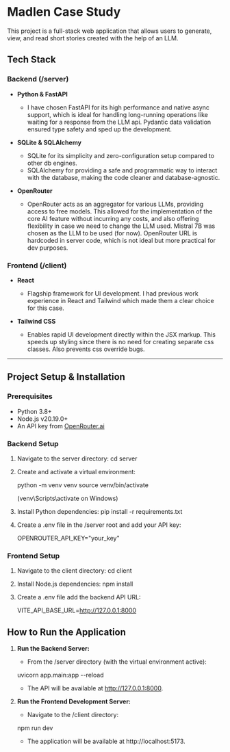 # Madlen Case Study

This project is a full-stack web application that allows users to generate, view, and read short stories created with the help of an LLM.

## Tech Stack

### Backend (/server)

*   **Python & FastAPI**
    * I have chosen FastAPI for its high performance and native async support, which is ideal for handling long-running operations like waiting for a response from the LLM api. Pydantic data validation ensured type safety and sped up the development.

*   **SQLite & SQLAlchemy**
    * SQLite for its simplicity and zero-configuration setup compared to other db engines.
    * SQLAlchemy for providing a safe and programmatic way to interact with the database, making the code cleaner and database-agnostic.

*   **OpenRouter**
    * OpenRouter acts as an aggregator for various LLMs, providing access to free models. This allowed for the implementation of the core AI feature without incurring any costs, and also offering flexibility in case we need to change the LLM used.
    Mistral 7B was chosen as the LLM to be used (for now).
   OpenRouter URL is hardcoded in server code, which is not ideal but more practical for dev purposes.

### Frontend (/client)

*   **React**
    * Flagship framework for UI development. I had previous work experience in React and Tailwind which made them a clear choice for this case.

*   **Tailwind CSS**
    *   Enables rapid UI development directly within the JSX markup. This speeds up styling since there is no need for creating separate css classes. Also prevents css override bugs.


---

## Project Setup & Installation

### Prerequisites

- Python 3.8+
- Node.js v20.19.0+
- An API key from [OpenRouter.ai](https://openrouter.ai/keys)

### Backend Setup

1.  Navigate to the server directory: cd server
2.  Create and activate a virtual environment:
    
    python -m venv venv
    source venv/bin/activate
    
    (venv\Scripts\activate on Windows)

3.  Install Python dependencies: pip install -r requirements.txt 

4.  Create a .env file in the /server root and add your API key:
    
    OPENROUTER_API_KEY="your_key"
    

### Frontend Setup

1.  Navigate to the client directory: cd client
2.  Install Node.js dependencies: npm install
3.  Create a .env file add the backend API URL:
    
    VITE_API_BASE_URL=http://127.0.0.1:8000
    


## How to Run the Application

1.  **Run the Backend Server:**
    - From the /server directory (with the virtual environment active):
    
    uvicorn app.main:app --reload
    
    - The API will be available at http://127.0.0.1:8000.

2.  **Run the Frontend Development Server:**
    - Navigate to the /client directory:
    
    npm run dev
    
    - The application will be available at http://localhost:5173.
